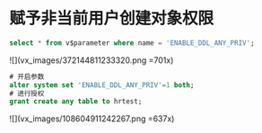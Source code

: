 # 赋予非当前用户创建对象权限
```sql
select * from v$parameter where name = 'ENABLE_DDL_ANY_PRIV';
```

![](vx_images/372144811233320.png =701x)

```sql
# 开启参数
alter system set 'ENABLE_DDL_ANY_PRIV'=1 both;
# 进行授权
grant create any table to hrtest;
```

![](vx_images/108604911242267.png =637x)